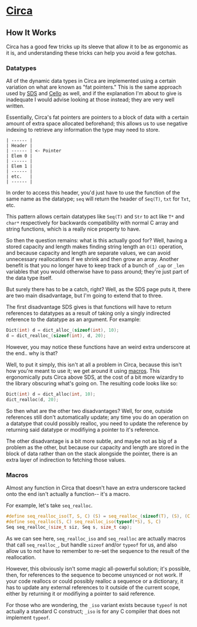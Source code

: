 # [Circa](README.md)

## How It Works

Circa has a good few tricks up its sleeve that allow it to be as ergonomic as it
is, and understanding these tricks can help you avoid a few gotchas.

### Datatypes

All of the dynamic data types in Circa are implemented using a certain variation
on what are known as "fat pointers." This is the same approach used by
[SDS](https://github.com/antirez/sds) and
[Cello](http://libcello.org/learn/a-fat-pointer-library) as well, and if the
explanation I'm about to give is inadequate I would advise looking at those
instead; they are very well written.

Essentially, Circa's fat pointers are pointers to a block of data with a certain
amount of extra space allocated beforehand; this allows us to use negative
indexing to retrieve any information the type may need to store.

```
| ------ |
| Header |
| ------ | <- Pointer
| Elem 0 |
| ------ |
| Elem 1 |
| ------ |
| etc.   |
| ------ |
```

In order to access this header, you'd just have to use the function of the same
name as the datatype; `seq` will return the header of `Seq(T)`, `txt` for `Txt`,
etc.

This pattern allows certain datatypes like `Seq(T)` and `Str` to act like `T*`
and `char*` respectively for backwards compatibility with normal C array and
string functions, which is a really nice property to have.

So then the question remains: what is this actually good for? Well, having
a stored capacity and length makes finding string length an `O(1)` operation,
and because capacity and length are separate values, we can avoid unnecessary
reallocations if we shrink and then grow an array. Another benefit is that you
no longer have to keep track of a bunch of `_cap` or `_len` variables that you
would otherwise have to pass around; they're just part of the data type itself.

But surely there has to be a catch, right? Well, as the SDS page puts it, there
are two main disadvantage, but I'm going to extend that to three.

The first disadvantage SDS gives is that functions will have to return
references to datatypes as a result of taking only a singly indirected reference
to the datatype as an argument. For example:

```C
Dict(int) d = dict_alloc_(sizeof(int), 10);
d = dict_realloc_(sizeof(int), d, 20);
```

However, you may notice these functions have an weird extra underscore at the
end.. why is that?

Well, to put it simply, this isn't at all a problem in Circa, because this isn't
how you're meant to use it; we get around it using [macros](#macros).
This ergonomically puts Circa above SDS, at the cost of a bit more wizardry to
the library obscuring what's going on. The resulting code looks like so:

```C
Dict(int) d = dict_alloc(int, 10);
dict_realloc(d, 20);
```

So then what are the other two disadvantages? Well, for one, outside references
still don't automatically update; any time you do an operation on a datatype
that could possibly realloc, you need to update the reference by returning
said datatype or modifiying a pointer to it's reference.

The other disadvantage is a bit more subtle, and maybe not as big of a problem
as the other, but because our capacity and length are stored in the block of
data rather than on the stack alongside the pointer, there is an extra layer
of indirection to fetching those values.

### Macros

Almost any function in Circa that doesn't have an extra underscore tacked onto
the end isn't actually a function-- it's a macro.

For example, let's take `seq_realloc`.

```C
#define seq_realloc_iso(T, S, C) (S) = seq_realloc_(sizeof(T), (S), (C))
#define seq_realloc(S, C) seq_realloc_iso(typeof(*S), S, C)
Seq seq_realloc_(size_t siz, Seq s, size_t cap);
```

As we can see here, `seq_realloc_iso` and `seq_realloc` are actually macros that
call `seq_realloc_`, but handle `sizeof` and/or `typeof` for us, and also allow
us to not have to remember to re-set the sequence to the result of the
reallocation.

However, this obviously isn't some magic all-powerful solution; it's possible,
then, for references to the sequence to become unsynced or not work. If your
code reallocs or could possibly realloc a sequence or a dictionary, it has to
update any external references to it outside of the current scope, either by
returning it or modifiying a pointer to said reference.

For those who are wondering, the `_iso` variant exists because `typeof` is not
actually a standard C construct; `_iso` is for any C compiler that does not
implement `typeof`.
